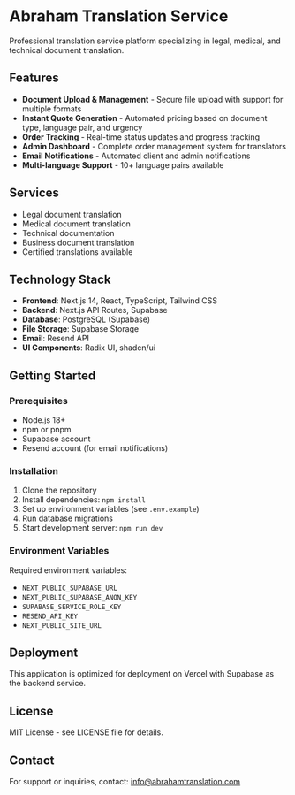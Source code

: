 # Abraham Translation Service

Professional translation service platform specializing in legal, medical, and technical document translation.

## Features

- **Document Upload & Management** - Secure file upload with support for multiple formats
- **Instant Quote Generation** - Automated pricing based on document type, language pair, and urgency
- **Order Tracking** - Real-time status updates and progress tracking
- **Admin Dashboard** - Complete order management system for translators
- **Email Notifications** - Automated client and admin notifications
- **Multi-language Support** - 10+ language pairs available

## Services

- Legal document translation
- Medical document translation  
- Technical documentation
- Business document translation
- Certified translations available

## Technology Stack

- **Frontend**: Next.js 14, React, TypeScript, Tailwind CSS
- **Backend**: Next.js API Routes, Supabase
- **Database**: PostgreSQL (Supabase)
- **File Storage**: Supabase Storage
- **Email**: Resend API
- **UI Components**: Radix UI, shadcn/ui

## Getting Started

### Prerequisites

- Node.js 18+ 
- npm or pnpm
- Supabase account
- Resend account (for email notifications)

### Installation

1. Clone the repository
2. Install dependencies: `npm install`
3. Set up environment variables (see `.env.example`)
4. Run database migrations
5. Start development server: `npm run dev`

### Environment Variables

Required environment variables:
- `NEXT_PUBLIC_SUPABASE_URL`
- `NEXT_PUBLIC_SUPABASE_ANON_KEY`
- `SUPABASE_SERVICE_ROLE_KEY`
- `RESEND_API_KEY`
- `NEXT_PUBLIC_SITE_URL`

## Deployment

This application is optimized for deployment on Vercel with Supabase as the backend service.

## License

MIT License - see LICENSE file for details.

## Contact

For support or inquiries, contact: info@abrahamtranslation.com
